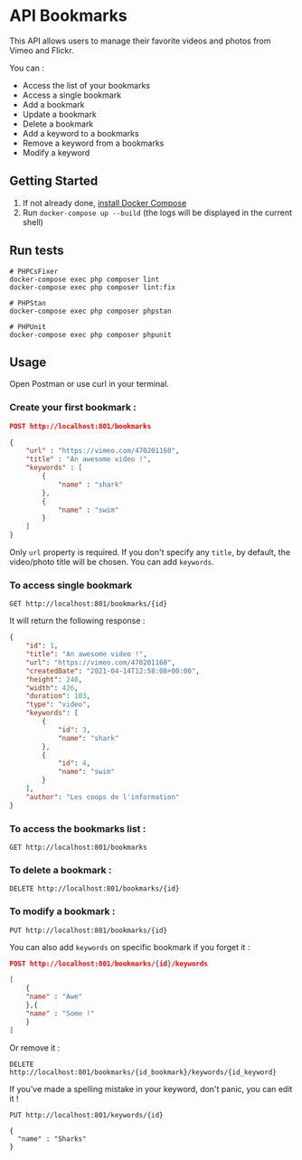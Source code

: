 # API Bookmarks

This API allows users to manage their favorite videos and photos from Vimeo and Flickr.

You can :
- Access the list of your bookmarks
- Access a single bookmark
- Add a bookmark
- Update a bookmark
- Delete a bookmark
- Add a keyword to a bookmarks
- Remove a keyword from a bookmarks
- Modify a keyword

## Getting Started

1. If not already done, [install Docker Compose](https://docs.docker.com/compose/install/)
2. Run `docker-compose up --build` (the logs will be displayed in the current shell)

## Run tests

```SHELL
# PHPCsFixer
docker-compose exec php composer lint
docker-compose exec php composer lint:fix

# PHPStan
docker-compose exec php composer phpstan

# PHPUnit
docker-compose exec php composer phpunit
```

## Usage

Open Postman or use curl in your terminal.

### Create your first bookmark :

```json
POST http://localhost:801/bookmarks

{
    "url" : "https://vimeo.com/470201160",
    "title" : "An awesome video !",
    "keywords" : [
        {
            "name" : "shark"
        },
        {
            "name" : "swim"
        }
    ]
} 
```

Only ``url`` property  is required. If you don't specify any ``title``, by default, the video/photo title will be chosen.
You can add ``keywords``.

### To access single bookmark

```
GET http://localhost:801/bookmarks/{id}
```
It will return the following response :

```json
{
    "id": 1,
    "title": "An awesome video !",
    "url": "https://vimeo.com/470201160",
    "createdDate": "2021-04-14T12:58:08+00:00",
    "height": 240,
    "width": 426,
    "duration": 103,
    "type": "video",
    "keywords": [
        {
            "id": 3,
            "name": "shark"
        },
        {
            "id": 4,
            "name": "swim"
        }
    ],
    "author": "Les coops de l'information"
}
```

### To access the bookmarks list :

```
GET http://localhost:801/bookmarks
```

### To delete a bookmark :

```
DELETE http://localhost:801/bookmarks/{id}
```

### To modify a bookmark :

```
PUT http://localhost:801/bookmarks/{id}
```

You can also add ``keywords`` on specific bookmark if you forget it :


```json
POST http://localhost:801/bookmarks/{id}/keywords

[
    {
    "name" : "Awe"
    },{
    "name" : "Some !"
    }
]

```

Or remove it :

```
DELETE http://localhost:801/bookmarks/{id_bookmark}/keywords/{id_keyword}
```

If you've made a spelling mistake in your keyword, don't panic, you can edit it !

```
PUT http://localhost:801/keywords/{id}

{
  "name" : "Sharks"
}
```
